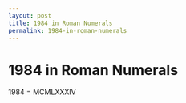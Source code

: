 ```yaml
---
layout: post
title: 1984 in Roman Numerals
permalink: 1984-in-roman-numerals
---
```


# 1984 in Roman Numerals

1984 = MCMLXXXIV
